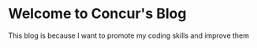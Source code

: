 # Welcome to Concur's Blog

This blog is because I want to promote my coding skills and improve them
